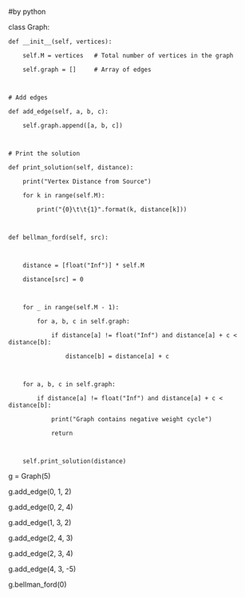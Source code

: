 

#by python

class Graph:



    def __init__(self, vertices):

        self.M = vertices   # Total number of vertices in the graph

        self.graph = []     # Array of edges



    # Add edges

    def add_edge(self, a, b, c):

        self.graph.append([a, b, c])



    # Print the solution

    def print_solution(self, distance):

        print("Vertex Distance from Source")

        for k in range(self.M):

            print("{0}\t\t{1}".format(k, distance[k]))



    def bellman_ford(self, src):



        distance = [float("Inf")] * self.M

        distance[src] = 0



        for _ in range(self.M - 1):

            for a, b, c in self.graph:

                if distance[a] != float("Inf") and distance[a] + c < distance[b]:

                    distance[b] = distance[a] + c



        for a, b, c in self.graph:

            if distance[a] != float("Inf") and distance[a] + c < distance[b]:

                print("Graph contains negative weight cycle")

                return



        self.print_solution(distance)



g = Graph(5)

g.add_edge(0, 1, 2)

g.add_edge(0, 2, 4)

g.add_edge(1, 3, 2)

g.add_edge(2, 4, 3)

g.add_edge(2, 3, 4)

g.add_edge(4, 3, -5)



g.bellman_ford(0)
